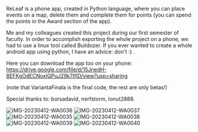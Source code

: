 ReLeaf is a phone app, created in Python language, where you can place events on a map, delete them and complete them for points (you can spend the points in the Award section of the app).

Me and my colleagues created this project during our first semester of faculty. In order to accomplish exporting the whole project on a phone, we had to use a linux tool called Buildozer. If you ever wanted to create a whole android app using python, I have an advice: don't :) .

Here you can download the app too on your phone:
https://drive.google.com/file/d/15JnedH-8EFKgOdECNoxIQPuJ29k7IfID/view?usp=sharing

(note that VariantaFinala is the final code, the rest are only betas!)

Special thanks to: borsadavid, nerfstorm, Ionut2888.


![IMG-20230412-WA0036](https://user-images.githubusercontent.com/117638387/231549646-494d58e8-97b6-4b49-a261-518759375454.jpg)
![IMG-20230412-WA0037](https://user-images.githubusercontent.com/117638387/231549662-9b253930-22ea-4df0-91ea-56e9f8709919.jpg)
![IMG-20230412-WA0035](https://user-images.githubusercontent.com/117638387/231549688-5cf20671-18f5-44e2-bca3-6e0853284693.jpg)
![IMG-20230412-WA0038](https://user-images.githubusercontent.com/117638387/231549713-d393d8d2-e7c7-4280-923a-1dcb36770450.jpg)
![IMG-20230412-WA0039](https://user-images.githubusercontent.com/117638387/231549730-f983c303-f3dc-42c0-8959-4149b8b87bfc.jpg)
![IMG-20230412-WA0040](https://user-images.githubusercontent.com/117638387/231549748-c1d63ad2-98f1-4290-9fe3-ea5e9ee0104f.jpg)
